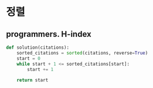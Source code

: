# 정렬

## programmers. H-index

```py
def solution(citations):
    sorted_citations = sorted(citations, reverse=True)
    start = 0
    while start + 1 <= sorted_citations[start]:
        start += 1
    
    return start
```